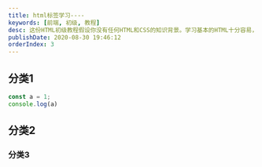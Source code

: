 ```yaml
---
title: html标签学习----
keywords: [前端, 初级, 教程]
desc: 这份HTML初级教程假设你没有任何HTML和CSS的知识背景。学习基本的HTML十分容易，只要你能从头到尾按照每一步骤来实践。最后我们会将每一步综合起来，以便我们继续学习CSS初级指南。
publishDate: 2020-08-30 19:46:12
orderIndex: 3
---
```


## 分类1

```javascript
const a = 1;
console.log(a)
```

## 分类2

### 分类3
